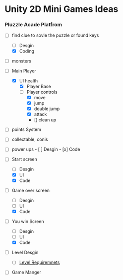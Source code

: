 
# Unity 2D Mini Games Ideas

### Pluzzle Acade Platfrom
- [ ] find clue to sovle the puzzle or found keys
	- [ ] Desgin 
	- [x] Coding
- [ ] monsters
- [ ] Main Player 
	- [x] UI health
        - [x] Player Base
        - [ ] Player controls
        	- [x] move
        	- [x] jump
        	- [x] double jump
        	- [x] attack 	
        	- [] clean up
- [ ] points System
- [ ] collectable, conis
- [ ] power ups
       - [ ] Desgin
       - [x] Code
- [ ] Start screen
   - [ ] Desgin
   - [x] UI
   - [x] Code
- [ ] Game over screen
   - [ ] Desgin
   - [ ] UI
   - [x] Code
- [ ] You win Screen
   - [ ] Desgin
   - [ ] UI
   - [x] Code
- [ ] Level Desgin
	- [ ] 	[Level Requiremnets](https://github.com/DangerousDaniel/Arcade2DCookingPlatformer/blob/Benjamin/levelDesignReq.md)
- [ ] Game Manger


	
	

	
	
	
